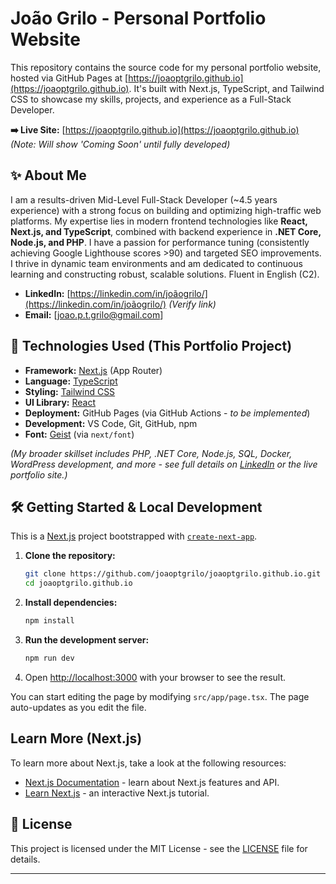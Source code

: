# João Grilo - Personal Portfolio Website

This repository contains the source code for my personal portfolio website, hosted via GitHub Pages at [https://joaoptgrilo.github.io](https://joaoptgrilo.github.io). It's built with Next.js, TypeScript, and Tailwind CSS to showcase my skills, projects, and experience as a Full-Stack Developer.

**➡️ Live Site:** [https://joaoptgrilo.github.io](https://joaoptgrilo.github.io) _(Note: Will show 'Coming Soon' until fully developed)_

## ✨ About Me

I am a results-driven Mid-Level Full-Stack Developer (~4.5 years experience) with a strong focus on building and optimizing high-traffic web platforms. My expertise lies in modern frontend technologies like **React, Next.js, and TypeScript**, combined with backend experience in **.NET Core, Node.js, and PHP**. I have a passion for performance tuning (consistently achieving Google Lighthouse scores >90) and targeted SEO improvements. I thrive in dynamic team environments and am dedicated to continuous learning and constructing robust, scalable solutions. Fluent in English (C2).

- **LinkedIn:** [https://linkedin.com/in/joãogrilo/](https://linkedin.com/in/joãogrilo/) _(Verify link)_
- **Email:** [joao.p.t.grilo@gmail.com]

## 🚀 Technologies Used (This Portfolio Project)

- **Framework:** [Next.js](https://nextjs.org/) (App Router)
- **Language:** [TypeScript](https://www.typescriptlang.org/)
- **Styling:** [Tailwind CSS](https://tailwindcss.com/)
- **UI Library:** [React](https://react.dev/)
- **Deployment:** GitHub Pages (via GitHub Actions - _to be implemented_)
- **Development:** VS Code, Git, GitHub, npm
- **Font:** [Geist](https://vercel.com/font) (via `next/font`)

_(My broader skillset includes PHP, .NET Core, Node.js, SQL, Docker, WordPress development, and more - see full details on [LinkedIn](https://linkedin.com/in/joãogrilo/) or the live portfolio site.)_

## 🛠️ Getting Started & Local Development

This is a [Next.js](https://nextjs.org) project bootstrapped with [`create-next-app`](https://nextjs.org/docs/app/api-reference/cli/create-next-app).

1.  **Clone the repository:**
    ```bash
    git clone https://github.com/joaoptgrilo/joaoptgrilo.github.io.git
    cd joaoptgrilo.github.io
    ```
2.  **Install dependencies:**
    ```bash
    npm install
    ```
3.  **Run the development server:**
    ```bash
    npm run dev
    ```
4.  Open [http://localhost:3000](http://localhost:3000) with your browser to see the result.

You can start editing the page by modifying `src/app/page.tsx`. The page auto-updates as you edit the file.

## Learn More (Next.js)

To learn more about Next.js, take a look at the following resources:

- [Next.js Documentation](https://nextjs.org/docs) - learn about Next.js features and API.
- [Learn Next.js](https://nextjs.org/learn) - an interactive Next.js tutorial.

## 📄 License

This project is licensed under the MIT License - see the [LICENSE](LICENSE) file for details.

---
